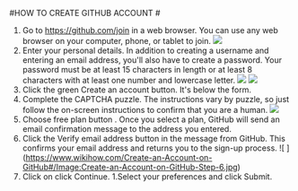 #HOW TO CREATE GITHUB ACCOUNT #
1. Go to https://github.com/join in a web browser. You can use any web browser on your computer, phone, or tablet to join.
     ![ ](https://www.wikihow.com/images/thumb/4/4a/Create-an-Account-on-GitHub-Step-1.jpg/aid1365192-v4-728px-Create-an-Account-on-GitHub-Step-1.jpg.webp)
1. Enter your personal details. In addition to creating a username and entering an email address, you'll also have to create a password. 
    Your password must be at least 15 characters in length or at least 8 characters with at least one number and lowercase letter.
     ![ ](https://www.wikihow.com/images/thumb/5/58/Create-an-Account-on-GitHub-Step-2.jpg/aid1365192-v4-728px-Create-an-Account-on-GitHub-Step-2.jpg.webp)
     ![ ](https://www.wikihow.com/Create-an-Account-on-GitHub#/Image:Create-an-Account-on-GitHub-Step-3.jpg)
1.  Click the green Create an account button. It's below the form.
1. Complete the CAPTCHA puzzle. The instructions vary by puzzle, so just follow the on-screen instructions to confirm that you are a human.
    ![ ](https://www.wikihow.com/Create-an-Account-on-GitHub#/Image:Create-an-Account-on-GitHub-Step-5.jpg)
1. Choose free plan button . Once you select a plan, GitHub will send an email confirmation message to the address you entered. 
1. Click the Verify email address button in the message from GitHub. This confirms your email address and returns you to the sign-up process.
     ![ ] (https://www.wikihow.com/Create-an-Account-on-GitHub#/Image:Create-an-Account-on-GitHub-Step-6.jpg)
1. Click on click Continue.
1.Select your preferences and click Submit. 
     
